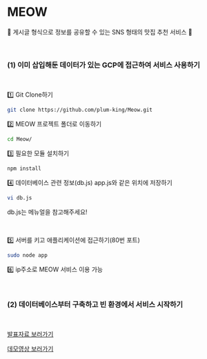 # MEOW

📝 게시글 형식으로 정보를 공유할 수 있는 SNS 형태의 맛집 추천 서비스 📝

<br/>

### (1) 이미 삽입해둔 데이터가 있는 GCP에 접근하여 서비스 사용하기

<br />

1️⃣ Git Clone하기

```bash
git clone https://github.com/plum-king/Meow.git
```

2️⃣ MEOW 프로젝트 폴더로 이동하기

```bash
cd Meow/
```

3️⃣ 필요한 모듈 설치하기

```bash
npm install
```

4️⃣ 데이터베이스 관련 정보(db.js) app.js와 같은 위치에 저장하기

```bash
vi db.js
```
db.js는 메뉴얼을 참고해주세요!

<br>

5️⃣ 서버를 키고 애플리케이션에 접근하기(80번 포트)

```bash
sudo node app
```

6️⃣ ip주소로 MEOW 서비스 이용 가능

<br>

### (2) 데이터베이스부터 구축하고 빈 환경에서 서비스 시작하기

<br>



[발표자료 보러가기](https://www.canva.com/design/DAFDqRWl4rI/view?utm_content=DAFDqRWl4rI&utm_campaign=designshare&utm_medium=link&utm_source=publishsharelink)

[데모영상 보러가기](https://drive.google.com/file/d/1enbgJmbLRfVr7QisZcTZz7ukfqYkfTpt/view?usp=sharing)
